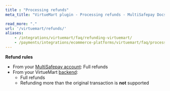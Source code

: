 ```yaml
---
title : "Processing refunds"
meta_title: "VirtueMart plugin - Processing refunds - MultiSafepay Docs"

read_more: "."
url: '/virtuemart/refunds/'
aliases: 
    - /integrations/virtuemart/faq/refunding-virtuemart/
    - /payments/integrations/ecommerce-platforms/virtuemart/faq/processing-refunds/
---
```


**Refund rules**  

- From your [MultiSafepay account](/refunds/full-partial/): Full refunds 
- From your VirtueMart [backend](/glossaries/multisafepay-glossary/#backend):  
    - Full refunds 
    - Refunding more than the original transaction is **not** supported

